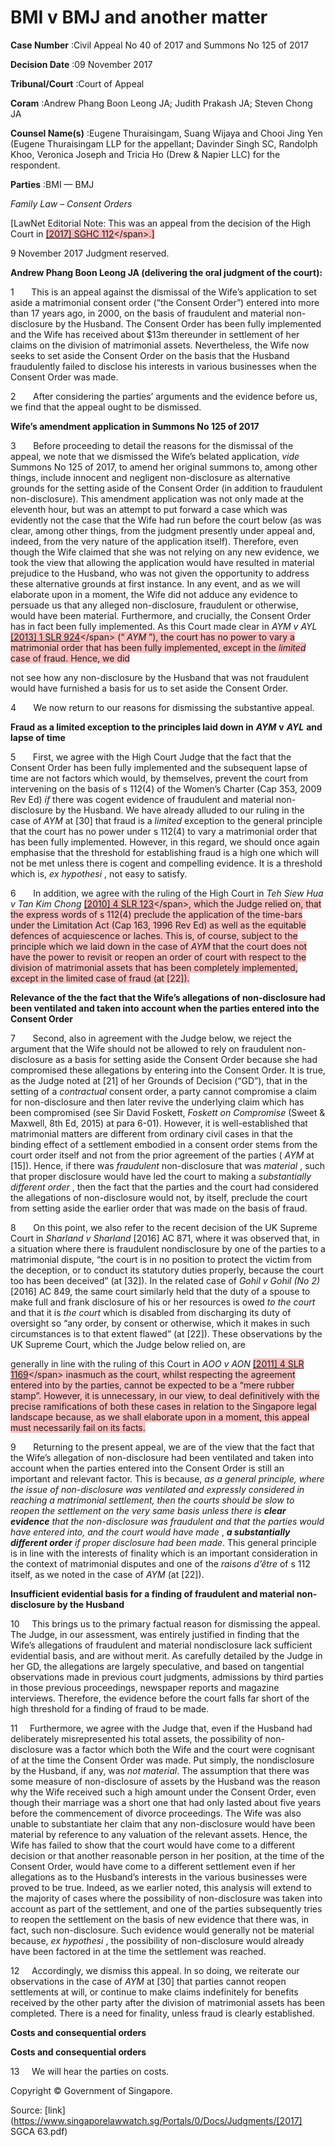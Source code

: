 # BMI v BMJ and another matter 



**Case Number** :Civil Appeal No 40 of 2017 and Summons No 125 of 2017 

**Decision Date** :09 November 2017 

**Tribunal/Court** :Court of Appeal 

**Coram** :Andrew Phang Boon Leong JA; Judith Prakash JA; Steven Chong JA 

**Counsel Name(s)** :Eugene Thuraisingam, Suang Wijaya and Chooi Jing Yen (Eugene Thuraisingam LLP for the appellant; Davinder Singh SC, Randolph Khoo, Veronica Joseph and Tricia Ho (Drew & Napier LLC) for the respondent. 

**Parties** :BMI — BMJ 

_Family Law_ – _Consent Orders_ 

[LawNet Editorial Note: This was an appeal from the decision of the High Court in <span style="background-color: #FAC0C0">[[2017] SGHC 112]("https://www.open.gov.sg")</span>.] 

9 November 2017 Judgment reserved. 

**Andrew Phang Boon Leong JA (delivering the oral judgment of the court):** 

1       This is an appeal against the dismissal of the Wife’s application to set aside a matrimonial consent order (“the Consent Order”) entered into more than 17 years ago, in 2000, on the basis of fraudulent and material non-disclosure by the Husband. The Consent Order has been fully implemented and the Wife has received about $13m thereunder in settlement of her claims on the division of matrimonial assets. Nevertheless, the Wife now seeks to set aside the Consent Order on the basis that the Husband fraudulently failed to disclose his interests in various businesses when the Consent Order was made. 

2       After considering the parties’ arguments and the evidence before us, we find that the appeal ought to be dismissed. 

**Wife’s amendment application in Summons No 125 of 2017** 

3       Before proceeding to detail the reasons for the dismissal of the appeal, we note that we dismissed the Wife’s belated application, _vide_ Summons No 125 of 2017, to amend her original summons to, among other things, include innocent and negligent non-disclosure as alternative grounds for the setting aside of the Consent Order (in addition to fraudulent non-disclosure). This amendment application was not only made at the eleventh hour, but was an attempt to put forward a case which was evidently not the case that the Wife had run before the court below (as was clear, among other things, from the judgment presently under appeal and, indeed, from the very nature of the application itself). Therefore, even though the Wife claimed that she was not relying on any new evidence, we took the view that allowing the application would have resulted in material prejudice to the Husband, who was not given the opportunity to address these alternative grounds at first instance. In any event, and as we will elaborate upon in a moment, the Wife did not adduce any evidence to persuade us that any alleged non-disclosure, fraudulent or otherwise, would have been material. Furthermore, and crucially, the Consent Order has in fact been fully implemented. As this Court made clear in _AYM v AYL_ <span style="background-color: #FAC0C0">[[2013] 1 SLR 924]("https://www.open.gov.sg")</span> (“ _AYM_ ”), the court has no power to vary a matrimonial order that has been fully implemented, except in the _limited_ case of fraud. Hence, we did 


not see how any non-disclosure by the Husband that was not fraudulent would have furnished a basis for us to set aside the Consent Order. 

4       We now return to our reasons for dismissing the substantive appeal. 

**Fraud as a limited exception to the principles laid down in** **_AYM_** **v** **_AYL_** **and lapse of time** 

5       First, we agree with the High Court Judge that the fact that the Consent Order has been fully implemented and the subsequent lapse of time are not factors which would, by themselves, prevent the court from intervening on the basis of s 112(4) of the Women’s Charter (Cap 353, 2009 Rev Ed) _if_ there was cogent evidence of fraudulent and material non-disclosure by the Husband. We have already alluded to our ruling in the case of _AYM_ at [30] that fraud is a _limited_ exception to the general principle that the court has no power under s 112(4) to vary a matrimonial order that has been fully implemented. However, in this regard, we should once again emphasise that the threshold for establishing fraud is a high one which will not be met unless there is cogent and compelling evidence. It is a threshold which is, _ex hypothesi_ , not easy to satisfy. 

6       In addition, we agree with the ruling of the High Court in _Teh Siew Hua v Tan Kim Chong_ <span style="background-color: #FAC0C0">[[2010] 4 SLR 123]("https://www.open.gov.sg")</span>, which the Judge relied on, that the express words of s 112(4) preclude the application of the time-bars under the Limitation Act (Cap 163, 1996 Rev Ed) as well as the equitable defences of acquiescence or laches. This is, of course, subject to the principle which we laid down in the case of _AYM_ that the court does not have the power to revisit or reopen an order of court with respect to the division of matrimonial assets that has been completely implemented, except in the limited case of fraud (at [22]). 

**Relevance of the the fact that the Wife’s allegations of non-disclosure had been ventilated and taken into account when the parties entered into the Consent Order** 

7       Second, also in agreement with the Judge below, we reject the argument that the Wife should not be allowed to rely on fraudulent non-disclosure as a basis for setting aside the Consent Order because she had compromised these allegations by entering into the Consent Order. It is true, as the Judge noted at [21] of her Grounds of Decision (“GD”), that in the setting of a _contractual_ consent order, a party cannot compromise a claim for non-disclosure and then later revive the underlying claim which has been compromised (see Sir David Foskett, _Foskett on Compromise_ (Sweet & Maxwell, 8th Ed, 2015) at para 6-01). However, it is well-established that matrimonial matters are different from ordinary civil cases in that the binding effect of a settlement embodied in a consent order stems from the court order itself and not from the prior agreement of the parties ( _AYM_ at [15]). Hence, if there was _fraudulent_ non-disclosure that was _material_ , such that proper disclosure would have led the court to making a _substantially different order_ , then the fact that the parties and the court had considered the allegations of non-disclosure would not, by itself, preclude the court from setting aside the earlier order that was made on the basis of fraud. 

8       On this point, we also refer to the recent decision of the UK Supreme Court in _Sharland v Sharland_ [2016] AC 871, where it was observed that, in a situation where there is fraudulent nondisclosure by one of the parties to a matrimonial dispute, “the court is in no position to protect the victim from the deception, or to conduct its statutory duties properly, because the court too has been deceived” (at [32]). In the related case of _Gohil v Gohil (No 2)_ [2016] AC 849, the same court similarly held that the duty of a spouse to make full and frank disclosure of his or her resources is owed _to the court_ and that it is _the court_ which is disabled from discharging its duty of oversight so “any order, by consent or otherwise, which it makes in such circumstances is to that extent flawed” (at [22]). These observations by the UK Supreme Court, which the Judge below relied on, are 


generally in line with the ruling of this Court in _AOO v AON_ <span style="background-color: #FAC0C0">[[2011] 4 SLR 1169]("https://www.open.gov.sg")</span> inasmuch as the court, whilst respecting the agreement entered into by the parties, cannot be expected to be a “mere rubber stamp”. However, it is unnecessary, in our view, to deal definitively with the precise ramifications of both these cases in relation to the Singapore legal landscape because, as we shall elaborate upon in a moment, this appeal must necessarily fail on its facts. 

9       Returning to the present appeal, we are of the view that the fact that the Wife’s allegation of non-disclosure had been ventilated and taken into account when the parties entered into the Consent Order is still an important and relevant factor. This is because, _as a general principle, where the issue of non-disclosure was ventilated and expressly considered in reaching a matrimonial settlement, then the courts should be slow to reopen the settlement on the very same basis unless there is_ **_clear evidence_** _that the non-disclosure was fraudulent and that the parties would have entered into, and the court would have made_ , **_a substantially different order_** _if proper disclosure had been made_. This general principle is in line with the interests of finality which is an important consideration in the context of matrimonial disputes and one of the _raisons d’être_ of s 112 itself, as we noted in the case of _AYM_ (at [22]). 

**Insufficient evidential basis for a finding of fraudulent and material non-disclosure by the Husband** 

10     This brings us to the primary factual reason for dismissing the appeal. The Judge, in our assessment, was entirely justified in finding that the Wife’s allegations of fraudulent and material nondisclosure lack sufficient evidential basis, and are without merit. As carefully detailed by the Judge in her GD, the allegations are largely speculative, and based on tangential observations made in previous court judgments, admissions by third parties in those previous proceedings, newspaper reports and magazine interviews. Therefore, the evidence before the court falls far short of the high threshold for a finding of fraud to be made. 

11     Furthermore, we agree with the Judge that, even if the Husband had deliberately misrepresented his total assets, the possibility of non-disclosure was a factor which both the Wife and the court were cognisant of at the time the Consent Order was made. Put simply, the nondisclosure by the Husband, if any, was _not material_. The assumption that there was some measure of non-disclosure of assets by the Husband was the reason why the Wife received such a high amount under the Consent Order, even though their marriage was a short one that had only lasted about five years before the commencement of divorce proceedings. The Wife was also unable to substantiate her claim that any non-disclosure would have been material by reference to any valuation of the relevant assets. Hence, the Wife has failed to show that the court would have come to a different decision or that another reasonable person in her position, at the time of the Consent Order, would have come to a different settlement even if her allegations as to the Husband’s interests in the various businesses were proved to be true. Indeed, as we earlier noted, this analysis will extend to the majority of cases where the possibility of non-disclosure was taken into account as part of the settlement, and one of the parties subsequently tries to reopen the settlement on the basis of new evidence that there was, in fact, such non-disclosure. Such evidence would generally not be material because, _ex hypothesi_ , the possibility of non-disclosure would already have been factored in at the time the settlement was reached. 

12     Accordingly, we dismiss this appeal. In so doing, we reiterate our observations in the case of _AYM_ at [30] that parties cannot reopen settlements at will, or continue to make claims indefinitely for benefits received by the other party after the division of matrimonial assets has been completed. There is a need for finality, unless fraud is clearly established. 

**Costs and consequential orders** 


**Costs and consequential orders** 

13     We will hear the parties on costs. 

 Copyright © Government of Singapore. 


Source: [link](https://www.singaporelawwatch.sg/Portals/0/Docs/Judgments/[2017] SGCA 63.pdf)
